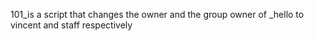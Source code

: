 101_is a script that changes the owner and the group owner of _hello to vincent and staff respectively
